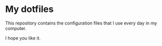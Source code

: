 # My dotfiles

This repository contains the configuration files that I use every day in my computer.

I hope you like it.
